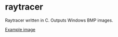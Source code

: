 # raytracer
Raytracer written in C. Outputs Windows BMP images.

[Example image](example.bmp?raw=true)
